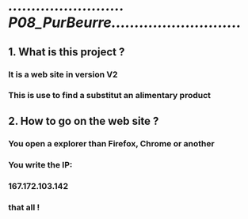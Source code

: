 #
# ***......................... P08_PurBeurre............................***
## 1. What is this project ?
### It is a web site in version V2
###   This is use to find a substitut an alimentary product
## 2. How to go on the web site ?
### You open a explorer than Firefox, Chrome or another
### You write the IP:
### 167.172.103.142
### that all !